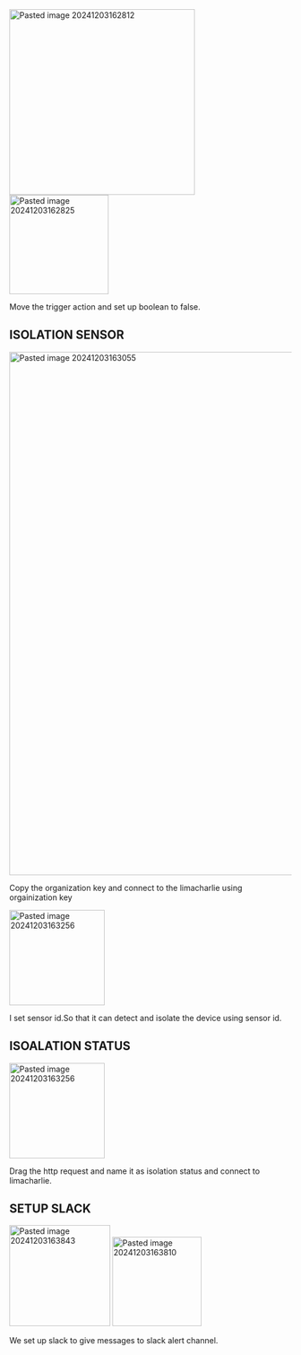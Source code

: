 
<img width="331" alt="Pasted image 20241203162812" src="https://github.com/user-attachments/assets/9a3ccb2e-17af-42e4-825f-d76f5d2a40cf">
<img width="177" alt="Pasted image 20241203162825" src="https://github.com/user-attachments/assets/1a831d2e-3475-4903-84a2-ed3f3a5eeedb">

Move the trigger action and set up boolean to false.

## ISOLATION SENSOR ##

<img width="933" alt="Pasted image 20241203163055" src="https://github.com/user-attachments/assets/309bb00b-2611-4378-9cb8-84c9d0486272">

Copy the organization key and connect to the limacharlie using orgainization key

<img width="170" alt="Pasted image 20241203163256" src="https://github.com/user-attachments/assets/c7612e93-9fce-4212-9b5c-49f77bd1a1a1">

I set sensor id.So that it can detect and isolate the device using sensor id.

## ISOALATION STATUS ##

<img width="170" alt="Pasted image 20241203163256" src="https://github.com/user-attachments/assets/00bc885e-b9d7-4aed-ad66-5fc3c0f53eb8">

Drag the http request and name it as isolation status and connect to limacharlie.

## SETUP SLACK ##

<img width="180" alt="Pasted image 20241203163843" src="https://github.com/user-attachments/assets/e0afabf1-18ca-44c8-bea6-2381e652d81d">
<img width="159" alt="Pasted image 20241203163810" src="https://github.com/user-attachments/assets/cc4bfd2d-1e45-4141-8aa6-7d3e4df24ed5">

We set up slack to give messages to slack alert channel.




